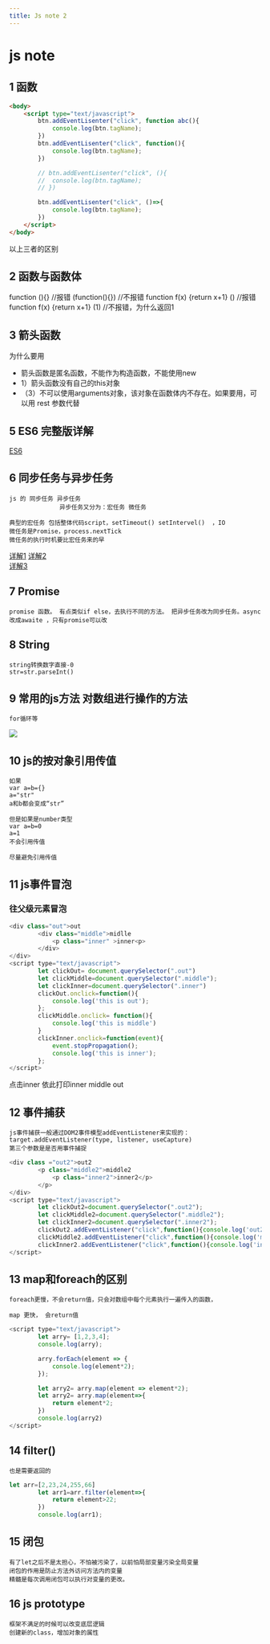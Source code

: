 ```yaml
---
title: Js note 2
---
```


# js note


## 1 函数
```html
<body>
	<script type="text/javascript">
		btn.addEventLisenter("click", function abc(){
			console.log(btn.tagName);
		})
		btn.addEventLisenter("click", function(){
			console.log(btn.tagName);
		})

		// btn.addEventLisenter("click", (){
		// 	console.log(btn.tagName);
		// })

		btn.addEventLisenter("click", ()=>{
			console.log(btn.tagName);
		})
	</script>
</body>
```
以上三者的区别

## 2 函数与函数体

function (){} //报错
(function(){}) //不报错
function f(x) {return x+1} ()  //报错
function f(x) {return x+1} (1) //不报错，为什么返回1 

## 3 箭头函数
为什么要用
 + 箭头函数是匿名函数，不能作为构造函数，不能使用new
 +  1）箭头函数没有自己的this对象
 + （3）不可以使用arguments对象，该对象在函数体内不存在。如果要用，可以用 rest 参数代替


## 5 ES6 完整版详解

[ES6](https://es6.ruanyifeng.com/#docs/promise)

## 6 同步任务与异步任务
	
	js 的 同步任务 异步任务  
	              异步任务又分为：宏任务 微任务  

	典型的宏任务 包括整体代码script，setTimeout() setIntervel()  ，IO  
	微任务是Promise，process.nextTick  
	微任务的执行时机要比宏任务来的早
[详解1](https://www.bilibili.com/video/BV1CA411V791?from=search&seid=13959033135384420900&spm_id_from=333.337.0.0)
[详解2](https://www.jianshu.com/p/0652db9cfb46)	
[详解3](https://juejin.cn/post/6844903512845860872)

## 7 Promise

	promise 函数。 有点类似if else，去执行不同的方法。 把异步任务改为同步任务。async 改成awaite ，只有promise可以改        
	
## 8 String
	string转换数字直接-0  
	str=str.parseInt()
	
## 9 常用的js方法 对数组进行操作的方法
	for循环等  
   ![](4.jpeg)  

## 10 js的按对象引用传值

	如果
	var a=b={}
	a="str"
	a和b都会变成“str”

	但是如果是number类型
	var a=b=0 
	a=1
	不会引用传值

	尽量避免引用传值

## 11 js事件冒泡

### 往父级元素冒泡
```javascript
<div class="out">out
        <div class="middle">midlle
            <p class="inner" >inner<p>
        </div>
</div>
<script type="text/javascript">
        let clickOut= document.querySelector(".out")
        let clickMiddle=document.querySelector(".middle");
        let clickInner=document.querySelector(".inner")
        clickOut.onclick=function(){
            console.log('this is out');
        };
        clickMiddle.onclick= function(){
            console.log('this is middle')
        }
        clickInner.onclick=function(event){
            event.stopPropagation();
            console.log('this is inner');
        };
</script>
```
点击inner 依此打印inner middle out

## 12 事件捕获

	js事件捕获一般通过DOM2事件模型addEventListener来实现的：   
	target.addEventListener(type, listener, useCapture)  
	第三个参数是是否用事件捕捉    
```javascript
<div class ="out2">out2
        <p class="middle2">middle2
            <p class="inner2">inner2</p>
        </p>
</div>
<script type="text/javascript">
 		let clickOut2=document.querySelector(".out2");
        let clickMiddle2=document.querySelector(".middle2");
        let clickInner2=document.querySelector(".inner2");
        clickOut2.addEventListener("click",function(){console.log('out2')},true);
        clickMiddle2.addEventListener("click",function(){console.log('middle2')},true);
        clickInner2.addEventListener("click",function(){console.log('inner2')},true);
</script>
```

## 13 map和foreach的区别

	foreach更慢，不会return值，只会对数组中每个元素执行一遍传入的函数，

	map 更快， 会return值
```javascript
<script type="text/javascript">
		let arry= [1,2,3,4];
        console.log(arry);

        arry.forEach(element => {
            console.log(element*2);
        });

        let arry2= arry.map(element => element*2);
        let arry2= arry.map(element=>{
            return element*2;
        })
        console.log(arry2)
</script>
```

## 14 filter()
	也是需要返回的
```javascript
let arr=[2,23,24,255,66]
        let arr1=arr.filter(element=>{
            return element>22;
        })
        console.log(arr1);
```

## 15 闭包

	有了let之后不是太担心，不怕被污染了，以前怕局部变量污染全局变量
	闭包的作用是防止方法外访问方法内的变量
	精髓是每次调用闭包可以执行对变量的更改。

## 16 js prototype
	框架不满足的时候可以改变底层逻辑
	创建新的class，增加对象的属性

	
	
